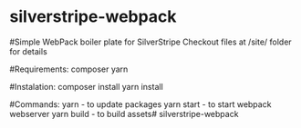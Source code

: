 # silverstripe-webpack

#Simple WebPack boiler plate for SilverStripe
	Checkout files at /site/ folder for details

#Requirements:
    composer
    yarn

#Instalation:
    composer install
    yarn install

#Commands:
yarn - to update packages
yarn start - to start webpack webserver
yarn build - to build assets# silverstripe-webpack
